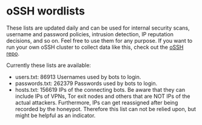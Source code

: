 # oSSH wordlists
These lists are updated daily and can be used for internal security scans, username and password policies, intrusion detection, IP reputation decisions, and so on. Feel free to use them for any purpose. If you want to run your own oSSH cluster to collect data like this, check out the [oSSH repo](https://github.com/toxyl/ossh).  

Currently these lists are available:  
- users.txt: 86913                                                                                                                                                                                                                                                                                                                                                                                                                                                                                       Usernames used by bots to login. 
- passwords.txt: 262379                                                                                                                                                                                                                                                                                                                                                                                                                                                                                       Passwords used by bots to login. 
- hosts.txt: 156619                                                                                                                                                                                                                                                                                                                                                                                                                                                                                       IPs of the connecting bots. Be aware that they can include IPs of VPNs, Tor exit nodes and others that are NOT IPs of the actual attackers. Furthermore, IPs can get reassigned after being recorded by the honeypot. Therefore this list can not be relied upon, but might be helpful as an indicator.

